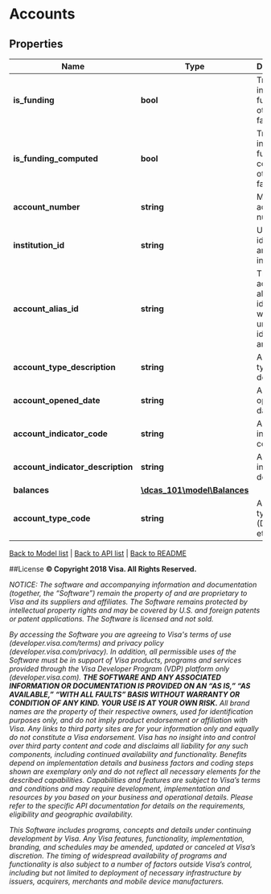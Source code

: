 # Accounts

## Properties
Name | Type | Description | Notes
------------ | ------------- | ------------- | -------------
**is_funding** | **bool** | True if this instance is funding; otherwise, false. | [optional] 
**is_funding_computed** | **bool** | True if this instance is funding computed; otherwise, false. | [optional] 
**account_number** | **string** | Masked account number. | [optional] 
**institution_id** | **string** | Uniquely identifies an institution. | [optional] 
**account_alias_id** | **string** | The account alias identifier which uniquely identifies an account. | [optional] 
**account_type_description** | **string** | Account type description. | [optional] 
**account_opened_date** | **string** | Account opened date. | [optional] 
**account_indicator_code** | **string** | Account indicator code. | [optional] 
**account_indicator_description** | **string** | Account indicator description. | [optional] 
**balances** | [**\dcas_101\model\Balances**](Balances.md) |  | [optional] 
**account_type_code** | **string** | Account type code (DDA, SAV etc). | [optional] 

[Back to Model list](../../README.md#documentation-for-models)   |   [Back to API list](../../README.md#documentation-for-api-endpoints)   |   [Back to README](../../README.md)



##License
**© Copyright 2018 Visa. All Rights Reserved.**

*NOTICE: The software and accompanying information and documentation (together, the “Software”) remain the property of
and are proprietary to Visa and its suppliers and affiliates. The Software remains protected by intellectual property
rights and may be covered by U.S. and foreign patents or patent applications. The Software is licensed and not sold.*

*By accessing the Software you are agreeing to Visa's terms of use (developer.visa.com/terms) and privacy policy (developer.visa.com/privacy).
In addition, all permissible uses of the Software must be in support of Visa products, programs and services provided
through the Visa Developer Program (VDP) platform only (developer.visa.com). **THE SOFTWARE AND ANY ASSOCIATED
INFORMATION OR DOCUMENTATION IS PROVIDED ON AN “AS IS,” “AS AVAILABLE,” “WITH ALL FAULTS” BASIS WITHOUT WARRANTY OR
CONDITION OF ANY KIND. YOUR USE IS AT YOUR OWN RISK.** All brand names are the property of their respective owners, used for identification purposes only, and do not imply
product endorsement or affiliation with Visa. Any links to third party sites are for your information only and equally
do not constitute a Visa endorsement. Visa has no insight into and control over third party content and code and disclaims
all liability for any such components, including continued availability and functionality. Benefits depend on implementation
details and business factors and coding steps shown are exemplary only and do not reflect all necessary elements for the
described capabilities. Capabilities and features are subject to Visa’s terms and conditions and may require development,
implementation and resources by you based on your business and operational details. Please refer to the specific
API documentation for details on the requirements, eligibility and geographic availability.*

*This Software includes programs, concepts and details under continuing development by Visa. Any Visa features,
functionality, implementation, branding, and schedules may be amended, updated or canceled at Visa’s discretion.
The timing of widespread availability of programs and functionality is also subject to a number of factors outside Visa’s control,
including but not limited to deployment of necessary infrastructure by issuers, acquirers, merchants and mobile device manufacturers.*